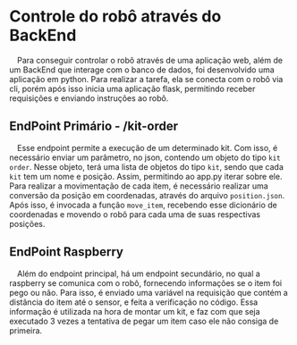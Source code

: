 # Controle do robô através do BackEnd

&emsp;Para conseguir controlar o robô através de uma aplicação web, além de um BackEnd que interage com o banco de dados, foi desenvolvido uma aplicação em python. Para realizar a tarefa, ela se conecta com o robô via cli, porém após isso inicia uma aplicação flask, permitindo receber requisições e enviando instruções ao robô.

## EndPoint Primário - /kit-order

&emsp;Esse endpoint permite a execução de um determinado kit. Com isso, é necessário enviar um parâmetro, no json, contendo um objeto do tipo `kit order`. Nesse objeto, terá uma lista de objetos do tipo `kit`, sendo que cada `kit` tem um nome e posição. Assim, permitindo ao app.py iterar sobre ele.
Para realizar a movimentação de cada item, é necessário realizar uma conversão da posição em coordenadas, através do arquivo `position.json`. Após isso, é invocada a função `move_item`, recebendo esse dicionário de coordenadas e movendo o robô para cada uma de suas respectivas posições.  

## EndPoint Raspberry 

&emsp;Além do endpoint principal, há um endpoint secundário, no qual a raspberry se comunica com o robô, fornecendo informações se o item foi pego ou não. Para isso, é enviado uma variável na requisição que contém a distância do item até o sensor, e feita a verificação no código. Essa informação é utilizada na hora de montar um kit, e faz com que seja executado 3 vezes a tentativa de pegar um item caso ele não consiga de primeira.